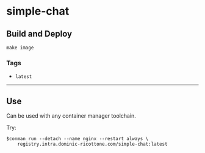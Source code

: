 # simple-chat


## Build and Deploy

```
make image
```


### Tags

 + `latest`

----

## Use

Can be used with any container manager toolchain.

Try:

```
$conman run --detach --name nginx --restart always \
    registry.intra.dominic-ricottone.com/simple-chat:latest
```

